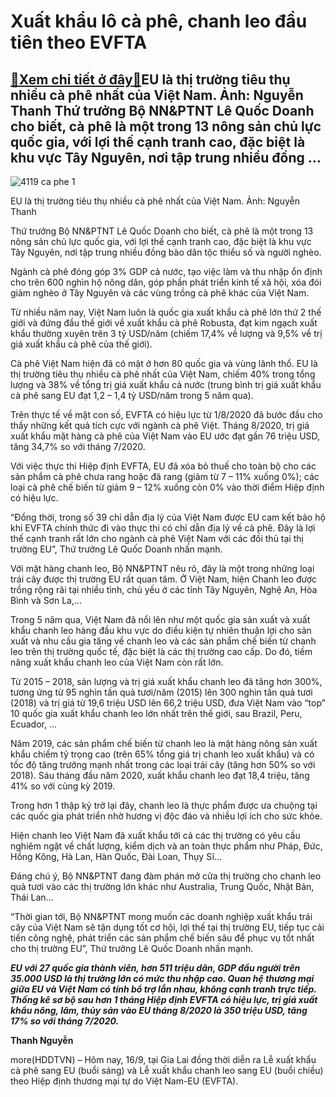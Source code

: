 Xuất khẩu lô cà phê, chanh leo đầu tiên theo EVFTA
==================================================

[:gift:Xem chi tiết ở đây:gift:](https://hddtvn.com/xuat-khau-lo-ca-phe-chanh-leo-dau-tien-theo-evfta/)EU là thị trường tiêu thụ nhiều cà phê nhất của Việt Nam. Ảnh: Nguyễn Thanh Thứ trưởng Bộ NN&PTNT Lê Quốc Doanh cho biết, cà phê là một trong 13 nông sản chủ lực quốc gia, với lợi thế cạnh tranh cao, đặc biệt là khu vực Tây Nguyên, nơi tập trung nhiều đồng …
------------------------------------------------------------------------------------------------------------------------------------------------------------------------------------------------------------------------------------------------------------------





![4119 ca phe 1](https://haiquanonline.com.vn/stores/news_dataimages/thanhnt/042020/21/13/in_article/4119_ca_phe_1.jpg?rt=20200916125136 "Xuất khẩu lô cà phê, chanh leo đầu tiên theo EVFTA")


EU là thị trường tiêu thụ nhiều cà phê nhất của Việt Nam. Ảnh: Nguyễn Thanh



Thứ trưởng Bộ NN&PTNT Lê Quốc Doanh cho biết, cà phê là một trong 13 nông sản chủ lực quốc gia, với lợi thế cạnh tranh cao, đặc biệt là khu vực Tây Nguyên, nơi tập trung nhiều đồng bào dân tộc thiểu số và người nghèo.


Ngành cà phê đóng góp 3% GDP cả nước, tạo việc làm và thu nhập ổn định cho trên 600 nghìn hộ nông dân, góp phần phát triển kinh tế xã hội, xóa đói giảm nghèo ở Tây Nguyên và các vùng trồng cà phê khác của Việt Nam.


Từ nhiều năm nay, Việt Nam luôn là quốc gia xuất khẩu cà phê lớn thứ 2 thế giới và đứng đầu thế giới về xuất khẩu cà phê Robusta, đạt kim ngạch xuất khẩu thường xuyên trên 3 tỷ USD/năm (chiếm 17,4% về lượng và 9,5% về trị giá xuất khẩu cà phê của thế giới).


Cà phê Việt Nam hiện đã có mặt ở hơn 80 quốc gia và vùng lãnh thổ. EU là thị trường tiêu thụ nhiều cà phê nhất của Việt Nam, chiếm 40% trong tổng lượng và 38% về tổng trị giá xuất khẩu cả nước (trung bình trị giá xuất khẩu cà phê sang EU đạt 1,2 – 1,4 tỷ USD/năm trong 5 năm qua).


Trên thực tế về mặt con số, EVFTA có hiệu lực từ 1/8/2020 đã bước đầu cho thấy những kết quả tích cực với ngành cà phê Việt. Tháng 8/2020, trị giá xuất khẩu mặt hàng cà phê của Việt Nam vào EU ước đạt gần 76 triệu USD, tăng 34,7% so với tháng 7/2020.


Với việc thực thi Hiệp định EVFTA, EU đã xóa bỏ thuế cho toàn bộ cho các sản phẩm cà phê chưa rang hoặc đã rang (giảm từ 7 – 11% xuống 0%); các loại cà phê chế biến từ giảm 9 – 12% xuống còn 0% vào thời điểm Hiệp định có hiệu lực.


“Đồng thời, trong số 39 chỉ dẫn địa lý của Việt Nam được EU cam kết bảo hộ khi EVFTA chính thức đi vào thực thi có chỉ dẫn địa lý về cà phê. Đây là lợi thế cạnh tranh rất lớn cho ngành cà phê Việt Nam với các đối thủ tại thị trường EU”, Thứ trưởng Lê Quốc Doanh nhấn mạnh.


Với mặt hàng chanh leo, Bộ NN&PTNT nêu rõ, đây là một trong những loại trái cây được thị trường EU rất quan tâm. Ở Việt Nam, hiện Chanh leo được trồng rộng rãi tại nhiều tỉnh, chủ yếu ở các tỉnh Tây Nguyên, Nghệ An, Hòa Bình và Sơn La,…


Trong 5 năm qua, Việt Nam đã nổi lên như một quốc gia sản xuất và xuất khẩu chanh leo hàng đầu khu vực do điều kiện tự nhiên thuận lợi cho sản xuất và nhu cầu gia tăng về chanh leo và các sản phẩm chế biến từ chanh leo trên thị trường quốc tế, đặc biệt là các thị trường cao cấp. Do đó, tiềm năng xuất khẩu chanh leo của Việt Nam còn rất lớn.


Từ 2015 – 2018, sản lượng và trị giá xuất khẩu chanh leo đã tăng hơn 300%, tương ứng từ 95 nghìn tấn quả tươi/năm (2015) lên 300 nghìn tấn quả tươi (2018) và trị giá từ 19,6 triệu USD lên 66,2 triệu USD, đưa Việt Nam vào “top” 10 quốc gia xuất khẩu chanh leo lớn nhất trên thế giới, sau Brazil, Peru, Ecuador, …


Năm 2019, các sản phẩm chế biến từ chanh leo là mặt hàng nông sản xuất khẩu chiếm tỷ trọng cao (trên 65% tổng giá trị chanh leo xuất khẩu) và có tốc độ tăng trưởng mạnh nhất trong các loại trái cây (tăng hơn 50% so với 2018). Sáu tháng đầu năm 2020, xuất khẩu chanh leo đạt 18,4 triệu, tăng 41% so với cùng kỳ 2019.


Trong hơn 1 thập kỷ trở lại đây, chanh leo là thực phẩm được ưa chuộng tại các quốc gia phát triển nhờ hương vị độc đáo và nhiều lợi ích cho sức khỏe.


Hiện chanh leo Việt Nam đã xuất khẩu tới cả các thị trường có yêu cầu nghiêm ngặt về chất lượng, kiểm dịch và an toàn thực phẩm như Pháp, Đức, Hồng Kông, Hà Lan, Hàn Quốc, Đài Loan, Thụy Sĩ…


Đáng chú ý, Bộ NN&PTNT đang đàm phán mở cửa thị trường cho chanh leo quả tươi vào các thị trường lớn khác như Australia, Trung Quốc, Nhật Bản, Thái Lan…


“Thời gian tới, Bộ NN&PTNT mong muốn các doanh nghiệp xuất khẩu trái cây của Việt Nam sẽ tận dụng tốt cơ hội, lợi thế tại thị trường EU, tiếp tục cải tiến công nghệ, phát triển các sản phẩm chế biến sâu để phục vụ tốt nhất cho thị trường EU”, Thứ trưởng Lê Quốc Doanh nhấn mạnh.





***EU với 27 quốc gia thành viên, hơn 511 triệu dân, GDP đầu người trên 35.000 USD là thị trường lớn có mức thu nhập cao. Quan hệ thương mại giữa EU và Việt Nam có tính bổ trợ lẫn nhau, không cạnh tranh trực tiếp. Thống kê sơ bộ sau hơn 1 tháng Hiệp định EVFTA có hiệu lực, trị giá xuất khẩu nông, lâm, thủy sản vào EU tháng 8/2020 là 350 triệu USD, tăng 17% so với tháng 7/2020.***




**Thanh Nguyễn**



more(HDDTVN) – Hôm nay, 16/9, tại Gia Lai đồng thời diễn ra Lễ xuất khẩu cà phê sang EU (buổi sáng) và Lễ xuất khẩu chanh leo sang EU (buổi chiều) theo Hiệp định thương mại tự do Việt Nam-EU (EVFTA).

